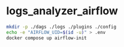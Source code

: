 # logs_analyzer_airflow

```bash
mkdir -p ./dags ./logs ./plugins ./config
echo -e "AIRFLOW_UID=$(id -u)" > .env
docker compose up airflow-init
```


